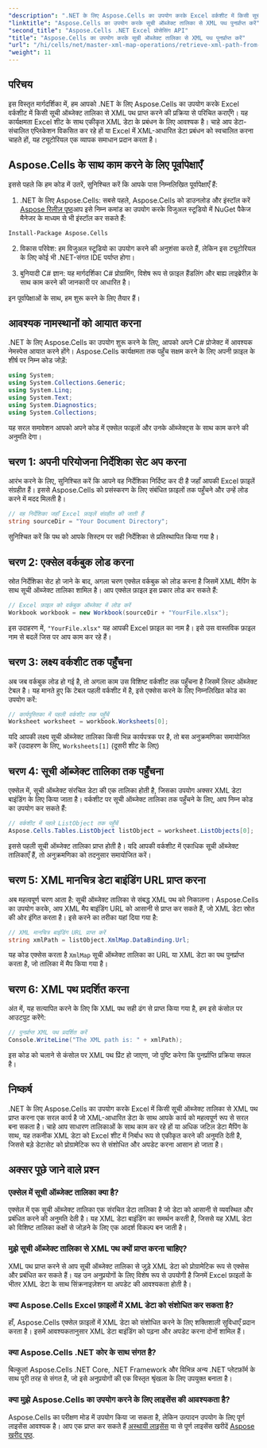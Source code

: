```yaml
---
"description": ".NET के लिए Aspose.Cells का उपयोग करके Excel वर्कशीट में किसी सूची ऑब्जेक्ट तालिका से XML पथ प्राप्त करना सीखें। यह विस्तृत मार्गदर्शिका हर चरण को कवर करती है।"
"linktitle": "Aspose.Cells का उपयोग करके सूची ऑब्जेक्ट तालिका से XML पथ पुनर्प्राप्त करें"
"second_title": "Aspose.Cells .NET Excel प्रोसेसिंग API"
"title": "Aspose.Cells का उपयोग करके सूची ऑब्जेक्ट तालिका से XML पथ पुनर्प्राप्त करें"
"url": "/hi/cells/net/master-xml-map-operations/retrieve-xml-path-from-list-object-table/"
"weight": 11
---
```


## परिचय

इस विस्तृत मार्गदर्शिका में, हम आपको .NET के लिए Aspose.Cells का उपयोग करके Excel वर्कशीट में किसी सूची ऑब्जेक्ट तालिका से XML पथ प्राप्त करने की प्रक्रिया से परिचित कराएँगे। यह कार्यक्षमता Excel शीट के साथ एकीकृत XML डेटा के प्रबंधन के लिए आवश्यक है। चाहे आप डेटा-संचालित एप्लिकेशन विकसित कर रहे हों या Excel में XML-आधारित डेटा प्रबंधन को स्वचालित करना चाहते हों, यह ट्यूटोरियल एक व्यापक समाधान प्रदान करता है।

## Aspose.Cells के साथ काम करने के लिए पूर्वापेक्षाएँ

इससे पहले कि हम कोड में उतरें, सुनिश्चित करें कि आपके पास निम्नलिखित पूर्वापेक्षाएँ हैं:

1. .NET के लिए Aspose.Cells: सबसे पहले, Aspose.Cells को डाउनलोड और इंस्टॉल करें [Aspose रिलीज़ पृष्ठ](https://releases.aspose.com/cells/net/)आप इसे निम्न कमांड का उपयोग करके विजुअल स्टूडियो में NuGet पैकेज मैनेजर के माध्यम से भी इंस्टॉल कर सकते हैं:
```bash
Install-Package Aspose.Cells
```

2. विकास परिवेश: हम विजुअल स्टूडियो का उपयोग करने की अनुशंसा करते हैं, लेकिन इस ट्यूटोरियल के लिए कोई भी .NET-संगत IDE पर्याप्त होगा।

3. बुनियादी C# ज्ञान: यह मार्गदर्शिका C# प्रोग्रामिंग, विशेष रूप से फ़ाइल हैंडलिंग और बाह्य लाइब्रेरीज़ के साथ काम करने की जानकारी पर आधारित है।

इन पूर्वापेक्षाओं के साथ, हम शुरू करने के लिए तैयार हैं।

## आवश्यक नामस्थानों को आयात करना

.NET के लिए Aspose.Cells का उपयोग शुरू करने के लिए, आपको अपने C# प्रोजेक्ट में आवश्यक नेमस्पेस आयात करने होंगे। Aspose.Cells कार्यक्षमता तक पहुँच सक्षम करने के लिए अपनी फ़ाइल के शीर्ष पर निम्न कोड जोड़ें:

```csharp
using System;
using System.Collections.Generic;
using System.Linq;
using System.Text;
using System.Diagnostics;
using System.Collections;
```

यह सरल समावेशन आपको अपने कोड में एक्सेल फाइलों और उनके ऑब्जेक्ट्स के साथ काम करने की अनुमति देगा।

## चरण 1: अपनी परियोजना निर्देशिका सेट अप करना

आरंभ करने के लिए, सुनिश्चित करें कि आपने वह निर्देशिका निर्दिष्ट कर दी है जहाँ आपकी Excel फ़ाइलें संग्रहीत हैं। इससे Aspose.Cells को प्रसंस्करण के लिए संबंधित फ़ाइलों तक पहुँचने और उन्हें लोड करने में मदद मिलती है।

```csharp
// वह निर्देशिका जहाँ Excel फ़ाइलें संग्रहीत की जाती हैं
string sourceDir = "Your Document Directory";
```

सुनिश्चित करें कि पथ को आपके सिस्टम पर सही निर्देशिका से प्रतिस्थापित किया गया है।

## चरण 2: एक्सेल वर्कबुक लोड करना

स्रोत निर्देशिका सेट हो जाने के बाद, अगला चरण एक्सेल वर्कबुक को लोड करना है जिसमें XML मैपिंग के साथ सूची ऑब्जेक्ट तालिका शामिल है। आप एक्सेल फ़ाइल इस प्रकार लोड कर सकते हैं:

```csharp
// Excel फ़ाइल को वर्कबुक ऑब्जेक्ट में लोड करें
Workbook workbook = new Workbook(sourceDir + "YourFile.xlsx");
```

इस उदाहरण में, `"YourFile.xlsx"` यह आपकी Excel फ़ाइल का नाम है। इसे उस वास्तविक फ़ाइल नाम से बदलें जिस पर आप काम कर रहे हैं।

## चरण 3: लक्ष्य वर्कशीट तक पहुँचना

अब जब वर्कबुक लोड हो गई है, तो अगला काम उस विशिष्ट वर्कशीट तक पहुँचना है जिसमें लिस्ट ऑब्जेक्ट टेबल है। यह मानते हुए कि टेबल पहली वर्कशीट में है, इसे एक्सेस करने के लिए निम्नलिखित कोड का उपयोग करें:

```csharp
// कार्यपुस्तिका में पहली वर्कशीट तक पहुँचें
Worksheet worksheet = workbook.Worksheets[0];
```

यदि आपकी लक्ष्य सूची ऑब्जेक्ट तालिका किसी भिन्न कार्यपत्रक पर है, तो बस अनुक्रमणिका समायोजित करें (उदाहरण के लिए, `Worksheets[1]` (दूसरी शीट के लिए)

## चरण 4: सूची ऑब्जेक्ट तालिका तक पहुँचना

एक्सेल में, सूची ऑब्जेक्ट संरचित डेटा की एक तालिका होती है, जिसका उपयोग अक्सर XML डेटा बाइंडिंग के लिए किया जाता है। वर्कशीट पर सूची ऑब्जेक्ट तालिका तक पहुँचने के लिए, आप निम्न कोड का उपयोग कर सकते हैं:

```csharp
// वर्कशीट में पहले ListObject तक पहुँचें
Aspose.Cells.Tables.ListObject listObject = worksheet.ListObjects[0];
```

इससे पहली सूची ऑब्जेक्ट तालिका प्राप्त होती है। यदि आपकी वर्कशीट में एकाधिक सूची ऑब्जेक्ट तालिकाएँ हैं, तो अनुक्रमणिका को तदनुसार समायोजित करें।

## चरण 5: XML मानचित्र डेटा बाइंडिंग URL प्राप्त करना

अब महत्वपूर्ण चरण आता है: सूची ऑब्जेक्ट तालिका से संबद्ध XML पथ को निकालना। Aspose.Cells का उपयोग करके, आप XML मैप बाइंडिंग URL को आसानी से प्राप्त कर सकते हैं, जो XML डेटा स्रोत की ओर इंगित करता है। इसे करने का तरीका यहां दिया गया है:

```csharp
// XML मानचित्र बाइंडिंग URL प्राप्त करें
string xmlPath = listObject.XmlMap.DataBinding.Url;
```

यह कोड एक्सेस करता है `XmlMap` सूची ऑब्जेक्ट तालिका का URL या XML डेटा का पथ पुनर्प्राप्त करता है, जो तालिका में मैप किया गया है।

## चरण 6: XML पथ प्रदर्शित करना

अंत में, यह सत्यापित करने के लिए कि XML पथ सही ढंग से प्राप्त किया गया है, हम इसे कंसोल पर आउटपुट करेंगे:

```csharp
// पुनर्प्राप्त XML पथ प्रदर्शित करें
Console.WriteLine("The XML path is: " + xmlPath);
```

इस कोड को चलाने से कंसोल पर XML पथ प्रिंट हो जाएगा, जो पुष्टि करेगा कि पुनर्प्राप्ति प्रक्रिया सफल है।

## निष्कर्ष

.NET के लिए Aspose.Cells का उपयोग करके Excel में किसी सूची ऑब्जेक्ट तालिका से XML पथ प्राप्त करना एक सरल कार्य है जो XML-आधारित डेटा के साथ आपके कार्य को महत्वपूर्ण रूप से सरल बना सकता है। चाहे आप साधारण तालिकाओं के साथ काम कर रहे हों या अधिक जटिल डेटा मैपिंग के साथ, यह तकनीक XML डेटा को Excel शीट में निर्बाध रूप से एकीकृत करने की अनुमति देती है, जिससे बड़े डेटासेट को प्रोग्रामेटिक रूप से संशोधित और अपडेट करना आसान हो जाता है।

## अक्सर पूछे जाने वाले प्रश्न

### एक्सेल में सूची ऑब्जेक्ट तालिका क्या है?

एक्सेल में एक सूची ऑब्जेक्ट तालिका एक संरचित डेटा तालिका है जो डेटा को आसानी से व्यवस्थित और प्रबंधित करने की अनुमति देती है। यह XML डेटा बाइंडिंग का समर्थन करती है, जिससे यह XML डेटा को विशिष्ट तालिका कक्षों से जोड़ने के लिए एक आदर्श विकल्प बन जाती है।

### मुझे सूची ऑब्जेक्ट तालिका से XML पथ क्यों प्राप्त करना चाहिए?

XML पथ प्राप्त करने से आप सूची ऑब्जेक्ट तालिका से जुड़े XML डेटा को प्रोग्रामेटिक रूप से एक्सेस और प्रबंधित कर सकते हैं। यह उन अनुप्रयोगों के लिए विशेष रूप से उपयोगी है जिनमें Excel फ़ाइलों के भीतर XML डेटा के साथ सिंक्रनाइज़ेशन या अपडेट की आवश्यकता होती है।

### क्या Aspose.Cells Excel फ़ाइलों में XML डेटा को संशोधित कर सकता है?

हाँ, Aspose.Cells एक्सेल फ़ाइलों में XML डेटा को संशोधित करने के लिए शक्तिशाली सुविधाएँ प्रदान करता है। इसमें आवश्यकतानुसार XML डेटा बाइंडिंग को पढ़ना और अपडेट करना दोनों शामिल हैं।

### क्या Aspose.Cells .NET कोर के साथ संगत है?

बिल्कुल! Aspose.Cells .NET Core, .NET Framework और विभिन्न अन्य .NET प्लेटफ़ॉर्म के साथ पूरी तरह से संगत है, जो इसे अनुप्रयोगों की एक विस्तृत श्रृंखला के लिए उपयुक्त बनाता है।

### क्या मुझे Aspose.Cells का उपयोग करने के लिए लाइसेंस की आवश्यकता है?

Aspose.Cells का परीक्षण मोड में उपयोग किया जा सकता है, लेकिन उत्पादन उपयोग के लिए पूर्ण लाइसेंस आवश्यक है। आप एक प्राप्त कर सकते हैं [अस्थायी लाइसेंस](https://purchase.aspose.com/temporary-license/) या से पूर्ण लाइसेंस खरीदें [Aspose खरीद पृष्ठ](https://purchase.aspose.com/buy).